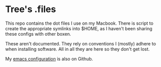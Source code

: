 # Tree's .files

This repo contains the dot files I use on my Macbook. There is script to create the appropriate symlinks into $HOME, as I haven't been sharing these configs with other boxen.

These aren't documented. They rely on conventions I (mostly) adhere to when installing software. All in all they are here so they don't get lost.

My [emacs configuration](https://github.com/TreeRex/emacs.d) is also on Github.
